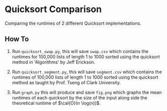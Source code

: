 # Quicksort Comparison

Comparing the runtimes of 2 different Quicksort implementations.

## How To

1. Run `quicksort_swap.py`, this will save `swap.csv` which contains the runtimes for 100,000 lists of length 1 to 1000 sorted using the quicksort method in 'Algorithms' by Jeff Erickson.

2. Run `quicksort_segment.py`, this will save `segment.csv` which contains the runtimes of 100,000 lists of length 1 to 1000 sorted using the quicksort method as taught by Prof. Tseng of Clark University.

3. Run `graph.py` this will produce and save `fig.png` which graphs the mean runtimes of each quicksort by the size of the input along side the theoretical runtime of $\cal{O}(n \log(n))$.
